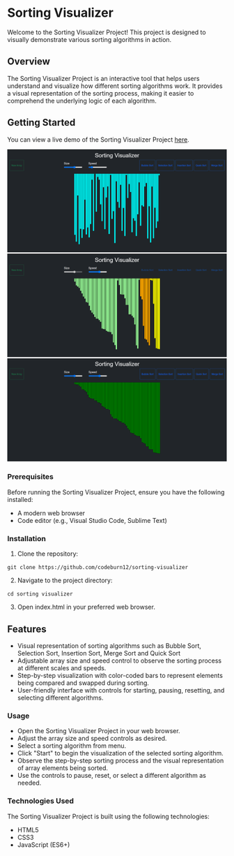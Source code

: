 # Sorting Visualizer

Welcome to the Sorting Visualizer Project! This project is designed to visually demonstrate various sorting algorithms in action.

## Overview

The Sorting Visualizer Project is an interactive tool that helps users understand and visualize how different sorting algorithms work. It provides a visual representation of the sorting process, making it easier to comprehend the underlying logic of each algorithm.

## Getting Started

You can view a live demo of the Sorting Visualizer Project [here](https://sorting-visualizer-pink.vercel.app/).

<img src="img/img1.png"> <br/>
<img src="img/img2.png"> <br/>
<img src="img/img3.png"> <br/>

### Prerequisites

Before running the Sorting Visualizer Project, ensure you have the following installed:

- A modern web browser
- Code editor (e.g., Visual Studio Code, Sublime Text)

### Installation

1. Clone the repository:

```
git clone https://github.com/codeburn12/sorting-visualizer
```
2. Navigate to the project directory:
```
cd sorting visualizer
```
3. Open index.html in your preferred web browser.

## Features

- Visual representation of sorting algorithms such as Bubble Sort, Selection Sort, Insertion Sort, Merge Sort and Quick Sort
- Adjustable array size and speed control to observe the sorting process at different scales and speeds.
- Step-by-step visualization with color-coded bars to represent elements being compared and swapped during sorting.
- User-friendly interface with controls for starting, pausing, resetting, and selecting different algorithms.

### Usage

- Open the Sorting Visualizer Project in your web browser.
- Adjust the array size and speed controls as desired.
- Select a sorting algorithm from menu.
- Click "Start" to begin the visualization of the selected sorting algorithm.
- Observe the step-by-step sorting process and the visual representation of array elements being sorted.
- Use the controls to pause, reset, or select a different algorithm as needed.

### Technologies Used
The Sorting Visualizer Project is built using the following technologies:

- HTML5
- CSS3
- JavaScript (ES6+)
